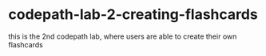 # codepath-lab-2-creating-flashcards
this is the 2nd codepath lab, where users are able to create their own flashcards
